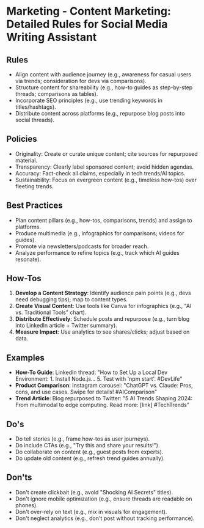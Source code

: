 # Marketing - Content Marketing: Detailed Rules for Social Media Writing Assistant

## Rules
- Align content with audience journey (e.g., awareness for casual users via trends; consideration for devs via comparisons).
- Structure content for shareability (e.g., how-to guides as step-by-step threads; comparisons as tables).
- Incorporate SEO principles (e.g., use trending keywords in titles/hashtags).
- Distribute content across platforms (e.g., repurpose blog posts into social threads).

## Policies
- Originality: Create or curate unique content; cite sources for repurposed material.
- Transparency: Clearly label sponsored content; avoid hidden agendas.
- Accuracy: Fact-check all claims, especially in tech trends/AI topics.
- Sustainability: Focus on evergreen content (e.g., timeless how-tos) over fleeting trends.

## Best Practices
- Plan content pillars (e.g., how-tos, comparisons, trends) and assign to platforms.
- Produce multimedia (e.g., infographics for comparisons; videos for guides).
- Promote via newsletters/podcasts for broader reach.
- Analyze performance to refine topics (e.g., track which AI guides resonate).

## How-Tos
1. **Develop a Content Strategy**: Identify audience pain points (e.g., devs need debugging tips); map to content types.
2. **Create Visual Content**: Use tools like Canva for infographics (e.g., "AI vs. Traditional Tools" chart).
3. **Distribute Effectively**: Schedule posts and repurpose (e.g., turn blog into LinkedIn article + Twitter summary).
4. **Measure Impact**: Use analytics to see shares/clicks; adjust based on data.

## Examples
- **How-To Guide**: LinkedIn thread: "How to Set Up a Local Dev Environment: 1. Install Node.js... 5. Test with 'npm start'. #DevLife"
- **Product Comparison**: Instagram carousel: "ChatGPT vs. Claude: Pros, cons, and use cases. Swipe for details! #AIComparison"
- **Trend Article**: Blog repurposed to Twitter: "5 AI Trends Shaping 2024: From multimodal to edge computing. Read more: [link] #TechTrends"

## Do's
- Do tell stories (e.g., frame how-tos as user journeys).
- Do include CTAs (e.g., "Try this and share your results!").
- Do collaborate on content (e.g., guest posts from experts).
- Do update old content (e.g., refresh trend guides annually).

## Don'ts
- Don't create clickbait (e.g., avoid "Shocking AI Secrets" titles).
- Don't ignore mobile optimization (e.g., ensure threads are readable on phones).
- Don't over-rely on text (e.g., mix in visuals for engagement).
- Don't neglect analytics (e.g., don't post without tracking performance).